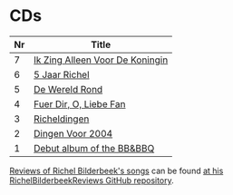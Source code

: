 # CDs

<!-- markdownlint-disable MD013 --><!-- Tables cannot be split up over lines, hence will break 80 characters per line -->

Nr |Title
---|-------------------------------------------------------------------------------------------------
7  |[Ik Zing Alleen Voor De Koningin](https://github.com/richelbilderbeek/IkZingAlleenVoorDeKoningin)
6  |[5 Jaar Richel](https://github.com/richelbilderbeek/VijfJaarRichel)
5  |[De Wereld Rond](https://github.com/richelbilderbeek/DeWereldRond)
4  |[Fuer Dir, O, Liebe Fan](https://github.com/richelbilderbeek/FuerDirOLiebeFan)
3  |[Richeldingen](https://github.com/richelbilderbeek/Richeldingen)
2  |[Dingen Voor 2004](https://github.com/richelbilderbeek/DingenVoor2004)
1  |[Debut album of the BB&BBQ](https://github.com/richelbilderbeek/Quartet)

<!-- markdownlint-enable MD013 -->

[Reviews of Richel Bilderbeek's songs](https://github.com/richelbilderbeek/RichelBilderbeekReviews)
can be found [at his RichelBilderbeekReviews GitHub repository](https://github.com/richelbilderbeek/RichelBilderbeekReviews).
